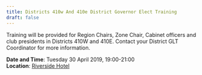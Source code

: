 ```yaml
---
title: Districts 410w And 410e District Governor Elect Training
draft: false
---
```


Training will be provided for Region Chairs, Zone Chair, Cabinet officers and club presidents in Districts 410W and 410E. Contact your District GLT Coordinator for more information.

**Date and Time**: Tuesday 30 April 2019, 19:00-21:00 \
**Location**: [Riverside Hotel](/venue)
